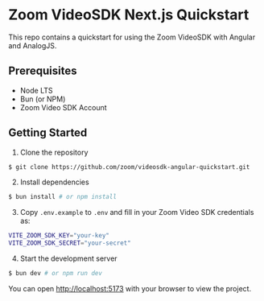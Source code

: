 # Zoom VideoSDK Next.js Quickstart

This repo contains a quickstart for using the Zoom VideoSDK with Angular and AnalogJS. 

## Prerequisites

- Node LTS
- Bun (or NPM)
- Zoom Video SDK Account

## Getting Started

1. Clone the repository

```bash
$ git clone https://github.com/zoom/videosdk-angular-quickstart.git
```

2. Install dependencies

```bash
$ bun install # or npm install
```

3. Copy `.env.example` to `.env` and fill in your Zoom Video SDK credentials as:

```bash
VITE_ZOOM_SDK_KEY="your-key"
VITE_ZOOM_SDK_SECRET="your-secret"
```

4. Start the development server

```bash
$ bun dev # or npm run dev
```

You can open [http://localhost:5173](http://localhost:5173) with your browser to view the project.
